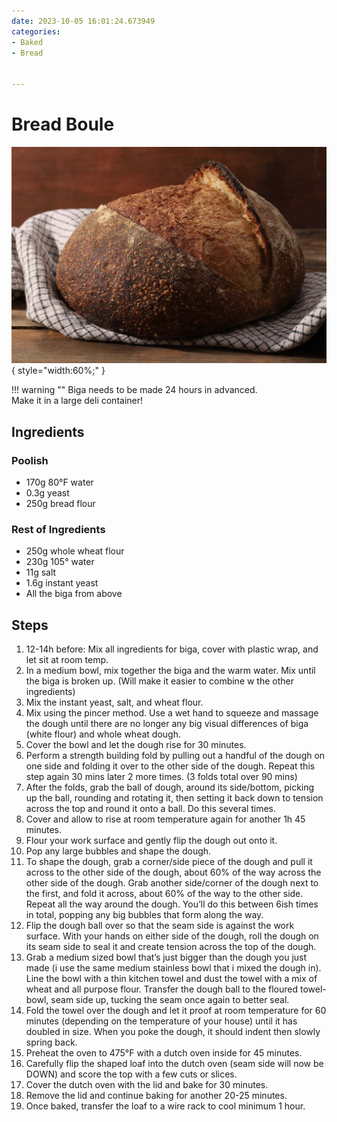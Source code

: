 ```yaml
---
date: 2023-10-05 16:01:24.673949
categories:
- Baked
- Bread

  
---
```


# Bread Boule
![breadboule.jpeg](../../images/breadboule.jpeg){ style="width:60%;" }

!!! warning ""
    Biga needs to be made 24 hours in advanced.   
    Make it in a large deli container!
    
## Ingredients

### Poolish
* 170g 80°F water
* 0.3g yeast
* 250g bread flour
 
### Rest of Ingredients
* 250g whole wheat flour
* 230g 105° water 
* 11g salt
* 1.6g instant yeast
* All the biga from above
  

## Steps
1. 12-14h before: Mix all ingredients for biga, cover with plastic wrap, and let sit at room temp.
2. In a medium bowl, mix together the biga and the warm water. Mix until the biga is broken up. (Will make it easier to combine w the other ingredients)
3. Mix the instant yeast, salt, and wheat flour.
4. Mix using the pincer method. Use a wet hand to squeeze and massage the dough until there are no longer any big visual differences of biga (white flour) and whole wheat dough.
5. Cover the bowl and let the dough rise for 30 minutes.
6. Perform a strength building fold by pulling out a handful of the dough on one side and folding it over to the other side of the dough. Repeat this step again 30 mins later 2 more times. (3 folds total over 90 mins)
7. After the folds, grab the ball of dough, around its side/bottom, picking up the ball,  rounding and rotating it, then setting it back down to tension across the top and round it onto a ball. Do this several times.
8.  Cover and allow to rise at room temperature again for another 1h 45 minutes. 
9.  Flour your work surface and gently flip the dough out onto it.
10. Pop any large bubbles and shape the dough.
11. To shape the dough, grab a corner/side piece of the dough and pull it across to the other side of the dough, about 60% of the way across the other side of the dough. Grab another side/corner of the dough next to the first, and fold it across, about 60% of the way to the other side. Repeat all the way around the dough. You’ll do this between 6ish times in total, popping any big bubbles that form along the way. 
12. Flip the dough ball over so that the seam side is against the work surface. With your hands on either side of the dough, roll the dough on its seam side to seal it and create tension across the top of the dough.
13. Grab a medium sized bowl that’s just bigger than the dough you just made (i use the same medium stainless bowl that i mixed the dough in). Line the bowl with a thin kitchen towel and dust the towel with a mix of wheat and all purpose flour. Transfer the dough ball to the floured towel-bowl, seam side up, tucking the seam once again to better seal.
14. Fold the towel over the dough and let it proof at room temperature for 60 minutes (depending on the temperature of your house) until it has doubled in size. When you poke the dough, it should indent then slowly spring back.
15. Preheat the oven to 475°F with a dutch oven inside for 45 minutes. 
16. Carefully flip the shaped loaf into the dutch oven (seam side will now be DOWN) and score the top with a few cuts or slices.
17. Cover the dutch oven with the lid and bake for 30 minutes.
18. Remove the lid and continue baking for another 20-25 minutes.
19. Once baked, transfer the loaf to a wire rack to cool minimum 1 hour.